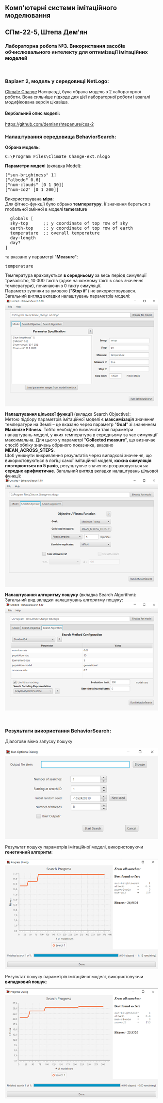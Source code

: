 ## Комп'ютерні системи імітаційного моделювання
## СПм-22-5, Штепа Дем'ян
### Лабораторна робота №**3**. Використання засобів обчислювального интелекту для оптимізації імітаційних моделей

<br>

### Варіант 2, модель у середовищі NetLogo:
[Climate Change](http://www.netlogoweb.org/launch#http://www.netlogoweb.org/assets/modelslib/Sample%20Models/Earth%20Science/Climate%20Change.nlogo)
Насправді, була обрана модель з 2 лабораторної роботи. Вона сильніше підходе для цієї лабораторної роботи і взагалі модифікована версія цікавіша.
<br>

#### Вербальний опис моделі:
https://github.com/demianshtepanure/css-2


### Налаштування середовища BehaviorSearch:

**Обрана модель**:
<pre>
C:\Program Files\Climate_Change-ext.nlogo
</pre>
**Параметри моделі** (вкладка Model):  
<pre>
["sun-brightness" 1]
["albedo" 0.6]
["num-clouds" [0 1 30]]
["num-co2" [0 1 200]]
</pre>
Використовувана **міра**:  
Для фітнес-функції було обрано **температуру**. Її значення береться з глобальної змінної в моделі **temerature**
<pre>
  globals [
  sky-top      ;; y coordinate of top row of sky
  earth-top    ;; y coordinate of top row of earth
  temperature  ;; overall temperature
  day-length
  day?
]
</pre>
та вказано у параметрі "**Measure**":
<pre>
temperature
</pre>
Температура враховується **в середньому** за весь період симуляції тривалістю, 10 000 тактів (адже на кожному такті є своє значення температури), починаючи з 0 такту симуляції.  
Параметр зупинки за умовою ("**Stop if**") не використовувався.  
Загальний вигляд вкладки налаштувань параметрів моделі:  
![Вкладка налаштувань параметрів моделі](parameters.png)

**Налаштування цільової функції** (вкладка Search Objective):  
Метою підбору параметрів імітаційної моделі є **максимізація** значення температури на Землі – це вказано через параметр "**Goal**" зі значенням **Maximize Fitness**. 
Тобто необхідно визначити такі параметри налаштувань моделі, у яких температура в середньому за час симуляції максимальна. Для цього у параметрі "**Collected measure**", що визначає спосіб обліку значень обраного показника, вказано **MEAN_ACROSS_STEPS**.  
Щоб уникнути викривлення результатів через випадкові значення, що використовуються в логіці самої імітаційної моделі, **кожна симуляція повторюється по 5 разів**, результуюче значення розраховується як **середнє арифметичне**. 
Загальний вигляд вкладки налаштувань цільової функції:  
![Вкладка налаштувань цільової функції](objective.png)

**Налаштування алгоритму пошуку** (вкладка Search Algorithm):  
Загальний вид вкладки налаштувань алгоритму пошуку:  
![Вкладка налаштувань пошуку](search.png)

<br>

### Результати використання BehaviorSearch:
Діалогове вікно запуску пошуку 

![Вікно запуску пошуку](dialog.png)

Результат пошуку параметрів імітаційної моделі, використовуючи **генетичний алгоритм**:

![Результати пошуку за допомогою ГА](ga.png)

Результат пошуку параметрів імітаційної моделі, використовуючи **випадковий пошук**:

![Результати випадкового пошуку](rs.png)
